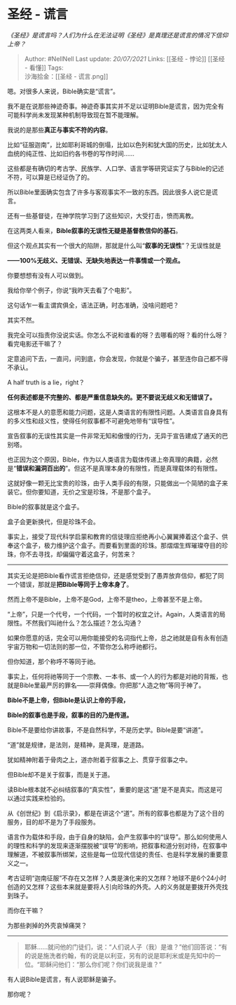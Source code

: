 # 圣经 - 谎言
*《圣经》是谎言吗？人们为什么在无法证明《圣经》是真理还是谎言的情况下信仰上帝？*

> Author: #NellNell 
Last update: *20/07/2021* 
Links: [[圣经 - 悖论]] [[圣经 - 看懂]]
Tags:  
沙海拾金：[[圣经 - 谎言.png]]
  

嗯。对很多人来说，Bible确实是“谎言”。

我不是在说那些神迹奇事。神迹奇事其实并不足以证明Bible是谎言，因为完全有可能科学尚未发现某种机制导致现在暂不能理解。

我说的是那些**真正与事实不符的内容**。

比如“征服迦南”，比如耶利哥城的倒塌，比如以色列和犹大国的历史，比如犹太人血统的纯正性、比如旧约各书卷的写作时间……

这些都是有确切的考古学、民族学、人口学、语言学等研究证实了与Bible的记述不符，可以算是已经证伪了的。

所以Bible里面确实包含了许多与客观事实不一致的东西。因此很多人说它是谎言。

还有一些基督徒，在神学院学习到了这些知识，大受打击，愤而离教。

在这两类人看来，**Bible叙事的无误性无疑是基督教信仰的基石**。

但这个观点其实有一个很大的陷阱，那就是什么叫“**叙事的无误性**”？无误性就是

**——100%无歧义、无错误、无缺失地表达一件事情或一个观点。**

你要想想有没有人可以做到。

我给你举个例子，你说“我昨天去看了个电影”。

这句话乍一看主谓宾俱全，语法正确，时态准确，没啥问题吧？

其实不然。

我完全可以指责你没说实话。你怎么不说和谁看的呀？去哪看的呀？看的什么呀？看完电影还干嘛了？

定意追问下去，一直问，问到底，你会发现，你就是个骗子，甚至连你自己都不得不承认。

A half truth is a lie，right？

**任何表述都是不完整的、都是严重信息缺失的。更不要说无歧义和无错误了。**

这根本不是人的意愿和能力问题，这是人类语言的有限性问题。人类语言自身具有的多义性和歧义性，使得任何叙事都不可避免地带有“误导性”。

宣告叙事的无误性其实是一件非常无知和傲慢的行为，无异于宣告建成了通天的巴别塔。

也正因为这个原因，Bible，作为以人类语言为载体传递上帝真理的典籍，必然是“**错误和漏洞百出的**”。但这不是真理本身的有限性，而是真理载体的有限性。

这就好像一颗无比宝贵的珍珠，由于人类手段的有限，只能做出一个简陋的盒子来装它。但你要知道，无价之宝是珍珠，不是那个盒子。

Bible的叙事就是这个盒子。

盒子会更新换代，但是珍珠不会。

事实上，接受了现代科学启蒙和教育的信徒理应拒绝再小心翼翼捧着这个盒子、供奉这个盒子，极力维护这个盒子。而要看到里面的珍珠。那熠熠生辉璀璨夺目的珍珠，你不去寻找，却偏偏守着这盒子，何苦来？

---

其实无论是把Bible看作谎言拒绝信仰，还是感觉受到了愚弄放弃信仰，都犯了同一个错误，那就是**把Bible等同于上帝本身了**。

然而上帝不是Bible，上帝不是God，上帝不是theo，上帝甚至不是上帝。

“上帝”，只是一个代号，一个代码，一个暂时的权宜之计。Again，人类语言的局限性。不然我们叫祂什么？怎么描述？怎么沟通？

如果你愿意的话，完全可以用你能接受的名词指代上帝，总之祂就是自有永有创造宇宙万物和一切法则的那一位，不管你怎么称呼祂都行。

但你知道，那个称呼不等同于祂。

事实上，任何将祂等同于一个宗教、一本书、或一个人的行为都是对祂的背叛，也就是Bible里最严厉的罪名——崇拜偶像。你把那“人造之物”等同于神了。

**Bible不是上帝，但Bible是认识上帝的手段，**

**Bible的叙事也是手段，叙事的目的乃是传道。**

Bible不是要给你讲故事，不是自然科学，不是历史学。Bible是要“讲道”。

“道”就是规律，是法则，是精神，是真理，是道路。

犹如精神附着于骨肉之上，道亦附着于叙事之上、贯穿于叙事之中。

但Bible却不是关于叙事，而是关于道。

读Bible根本就不必纠结叙事的“真实性”，重要的是这“道”是不是真实。而这是可以通过实践来检验的。

从《创世纪》到《启示录》，都是在讲这个“道”。所有的叙事也都是为了这个目的服务，目的却不是为了手段服务。

语言作为载体和手段，由于自身的缺陷，会产生叙事中的“误导”。那么如何使用人的理性和科学的发现来逐渐摆脱被“误导”的影响，把叙事和道分别对待，在叙事中理解道，不被叙事所绑架，这些是每一位现代信徒的责任、也是科学发展的重要意义之一。

考古证明“迦南征服”不存在又怎样？人类是演化来的又怎样？地球不是6个24小时创造的又怎样？这些本来就是要将人引向珍珠的外壳。人的义务就是要拨开外壳找到珠子。

而你在干嘛？

为那些剥掉的外壳哀悼痛哭？

---

> 耶稣……就问他的门徒们，说：“人们说人子（我）是谁？”他们回答说：“有的说是施洗者约翰，有的说是以利亚，另有的说是耶利米或是先知中的一位。“耶稣问他们：“那么你们呢？你们说我是谁？”

有人说Bible是谎言，有人说耶稣是骗子。

那你呢？